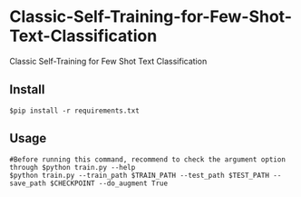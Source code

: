 # Classic-Self-Training-for-Few-Shot-Text-Classification
Classic Self-Training for Few Shot Text Classification


## Install 
    $pip install -r requirements.txt


## Usage
    #Before running this command, recommend to check the argument option through $python train.py --help
    $python train.py --train_path $TRAIN_PATH --test_path $TEST_PATH --save_path $CHECKPOINT --do_augment True
    